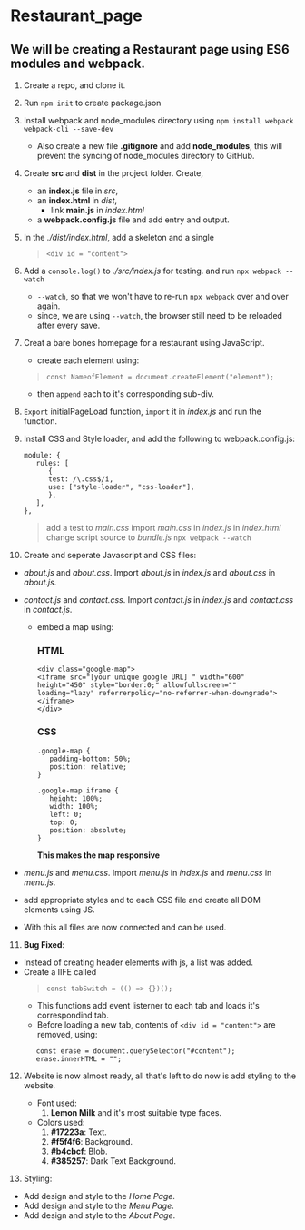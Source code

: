 # Restaurant_page

## We will be creating a Restaurant page using ES6 modules and webpack.

1. Create a repo, and clone it.

2. Run `npm init` to create package.json

3. Install webpack and node_modules directory using `npm install webpack webpack-cli --save-dev`

   - Also create a new file **.gitignore** and add **node_modules**, this will prevent the syncing of node_modules directory to GitHub.

4. Create **src** and **dist** in the project folder. Create,

   - an **index.js** file in _src_,
   - an **index.html** in _dist_,
     - link **main.js** in _index.html_
   - a **webpack.config.js** file and add entry and output.

5. In the _./dist/index.html_, add a skeleton and a single
   > `<div id = "content">`

6. Add a `console.log()` to _./src/index.js_ for testing. and run `npx webpack --watch`
    - `--watch`, so that we won't have to re-run `npx webpack` over and over again. 
    - since, we are using `--watch`, the browser still need to be reloaded after every save.

7. Creat a bare bones homepage for a restaurant using JavaScript.
    - create each element using: 
    > `const NameofElement = document.createElement("element");`
    - then `append` each to it's corresponding sub-div. 

8. `Export` initialPageLoad function, `import` it in _index.js_ and run the function.

9. Install CSS and Style loader, and add the following to webpack.config.js:
   ```
   module: {
      rules: [
         {
         test: /\.css$/i,
         use: ["style-loader", "css-loader"],
         },
      ],
   },
   ```
   > add a test to _main.css_
   > import _main.css_ in _index.js_
   > in _index.html_ change script source to _bundle.js_
   > `npx webpack --watch`

10. Create and seperate Javascript and CSS files:
   - _about.js_ and _about.css_. Import _about.js_ in  _index.js_ and _about.css_ in  _about.js_. 
   - _contact.js_ and _contact.css_. Import _contact.js_ in  _index.js_ and _contact.css_ in  _contact.js_.
      - embed a map using:
         ### HTML 
         ```
         <div class="google-map">
         <iframe src="[your unique google URL] " width="600" height="450" style="border:0;" allowfullscreen="" loading="lazy" referrerpolicy="no-referrer-when-downgrade"></iframe>
         </div>
         ```
         ### CSS
         ```
         .google-map {
            padding-bottom: 50%;
            position: relative;
         }

         .google-map iframe {
            height: 100%;
            width: 100%;
            left: 0;
            top: 0;
            position: absolute;
         }
         ```
         **This makes the map responsive**

   - _menu.js_ and _menu.css_. Import _menu.js_ in  _index.js_ and _menu.css_ in  _menu.js_.
   - add appropriate styles and to each CSS file and create all DOM elements using JS.
   - With this all files are now connected and can be used. 

11. **Bug Fixed**: 
   - Instead of creating header elements with js, a list was added. 
   - Create a IIFE called 
      >  `const tabSwitch = (() => {})();` 
      - This functions add event listerner to each tab and loads it's correspondind tab.
      - Before loading a new tab, contents of `<div id = "content">` are removed, using: 
      ```
         const erase = document.querySelector("#content");
         erase.innerHTML = "";
      ```

12. Website is now almost ready, all that's left to do now is add styling to the website. 
    - Font used:
      1. **Lemon Milk** and it's most suitable type faces.
    - Colors used:
      1. **#17223a**: Text. 
      2. **#f5f4f6**: Background. 
      3. **#b4cbcf**: Blob. 
      4. **#385257**: Dark Text Background. 

13. Styling:
   - Add design and style to the _Home Page_.
   - Add design and style to the _Menu Page_.
   - Add design and style to the _About Page_.